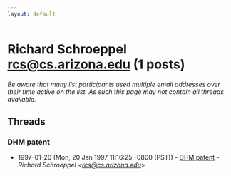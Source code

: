 ```yaml
---
layout: default
---
```


# Richard Schroeppel <rcs@cs.arizona.edu> (1 posts)

_Be aware that many list participants used multiple email addresses over their time active on the list. As such this page may not contain all threads available._

## Threads

### DHM patent
+ 1997-01-20 (Mon, 20 Jan 1997 11:16:25 -0800 (PST)) - [DHM patent](/archive/1997/01/5834489a6337d6dd83252b59a97dac8f4c5d40496a11c008f634fe9a32b64764) - _Richard Schroeppel \<rcs@cs.arizona.edu\>_

